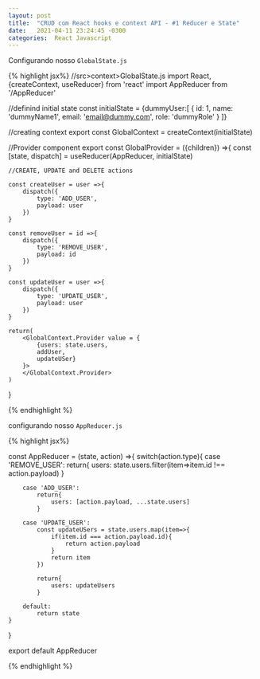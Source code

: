 ```yaml
---
layout: post
title:  "CRUD com React hooks e context API - #1 Reducer e State"
date:   2021-04-11 23:24:45 -0300
categories:  React Javascript 
---
```


Configurando nosso `GlobalState.js`

{% highlight jsx%}
//src>context>GlobalState.js
import React, {createContext, useReducer} from 'react'
import AppReducer from '/AppReducer'

//definind initial state
const initialState = {dummyUser:[
    {
        id: 1,
        name: 'dummyName1',
        email: 'email@dummy.com',
        role: 'dummyRole'
    }
]}

//creating context
export const GlobalContext = createContext(initialState)

//Provider component
export const GlobalProvider = ({children}) =>{
	const [state, dispatch] = useReducer(AppReducer, initialState)

	//CREATE, UPDATE and DELETE actions

    const createUser = user =>{
        dispatch({
            type: 'ADD_USER',
            payload: user
        })
    }

	const removeUser = id =>{
		dispatch({
			type: 'REMOVE_USER',
			payload: id
		})
	}

    const updateUser = user =>{
        dispatch({
            type: 'UPDATE_USER',
            payload: user
        })
    }

    return(
        <GlobalContext.Provider value = {
            {users: state.users,
            addUser,
            updateUSer}
        }>
        </GlobalContext.Provider>
    )
}

{% endhighlight %}<br/><bn/>

configurando nosso `AppReducer.js`

{% highlight jsx%}

const AppReducer = (state, action) =>{
    switch(action.type){
        case 'REMOVE_USER':
            return{
                users: state.users.filter(item=>item.id !== action.payload)
            }

        case 'ADD_USER':
            return{
                users: [action.payload, ...state.users]
            } 

        case 'UPDATE_USER':
            const updateUSers = state.users.map(item=>{
                if(item.id === action.payload.id){
                    return action.payload
                }
                return item
            }) 

            return{
                users: updateUsers
            }   

        default:
            return state       
    }
}

export default AppReducer

{% endhighlight %}<br/><bn/>